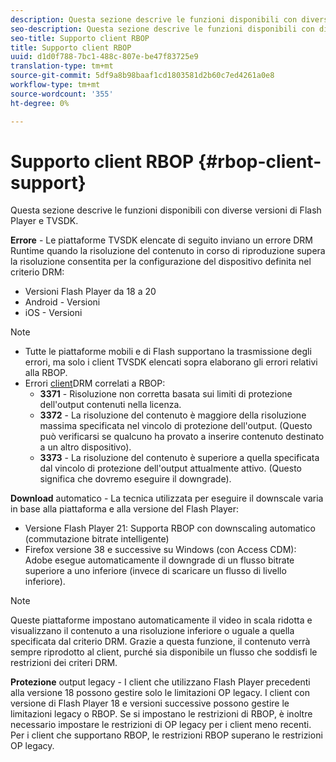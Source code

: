 ```yaml
---
description: Questa sezione descrive le funzioni disponibili con diverse versioni di Flash Player e TVSDK.
seo-description: Questa sezione descrive le funzioni disponibili con diverse versioni di Flash Player e TVSDK.
seo-title: Supporto client RBOP
title: Supporto client RBOP
uuid: d1d0f788-7bc1-488c-807e-be47f83725e9
translation-type: tm+mt
source-git-commit: 5df9a8b98baaf1cd1803581d2b60c7ed4261a0e8
workflow-type: tm+mt
source-wordcount: '355'
ht-degree: 0%

---
```



# Supporto client RBOP {#rbop-client-support}

Questa sezione descrive le funzioni disponibili con diverse versioni di Flash Player e TVSDK.

**Errore** - Le piattaforme TVSDK elencate di seguito inviano un errore DRM Runtime quando la risoluzione del contenuto in corso di riproduzione supera la risoluzione consentita per la configurazione del dispositivo definita nel criterio DRM:

* Versioni Flash Player da 18 a 20
* Android - Versioni
* iOS - Versioni

>[!NOTE]
>
>* Tutte le piattaforme mobili e di Flash supportano la trasmissione degli errori, ma solo i client TVSDK elencati sopra elaborano gli errori relativi alla RBOP.
>* Errori [client](https://help.adobe.com/en_US/primetime/drm/index.html#reference-DRM_Client_Error_Messages)DRM correlati a RBOP:
   >    * **3371** - Risoluzione non corretta basata sui limiti di protezione dell&#39;output contenuti nella licenza.
   >    * **3372** - La risoluzione del contenuto è maggiore della risoluzione massima specificata nel vincolo di protezione dell&#39;output. (Questo può verificarsi se qualcuno ha provato a inserire contenuto destinato a un altro dispositivo).
   >    * **3373** - La risoluzione del contenuto è superiore a quella specificata dal vincolo di protezione dell&#39;output attualmente attivo. (Questo significa che dovremo eseguire il downgrade).

>



**Download** automatico - La tecnica utilizzata per eseguire il downscale varia in base alla piattaforma e alla versione del Flash Player:

* Versione Flash Player 21: Supporta RBOP con downscaling automatico (commutazione bitrate intelligente)
* Firefox versione 38 e successive su Windows (con Access CDM):  Adobe esegue automaticamente il downgrade di un flusso bitrate superiore a uno inferiore (invece di scaricare un flusso di livello inferiore).

>[!NOTE]
>
>Queste piattaforme impostano automaticamente il video in scala ridotta e visualizzano il contenuto a una risoluzione inferiore o uguale a quella specificata dal criterio DRM. Grazie a questa funzione, il contenuto verrà sempre riprodotto al client, purché sia disponibile un flusso che soddisfi le restrizioni dei criteri DRM.

**Protezione** output legacy - I client che utilizzano Flash Player precedenti alla versione 18 possono gestire solo le limitazioni OP legacy. I client con versione di Flash Player 18 e versioni successive possono gestire le limitazioni legacy o RBOP. Se si impostano le restrizioni di RBOP, è inoltre necessario impostare le restrizioni di OP legacy per i client meno recenti. Per i client che supportano RBOP, le restrizioni RBOP superano le restrizioni OP legacy.
